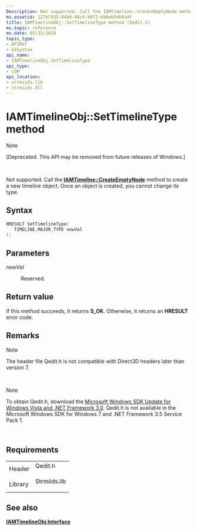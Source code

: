 ```yaml
---
Description: Not supported. Call the IAMTimeline::CreateEmptyNode method to create a new timeline object. Once an object is created, you cannot change its type.
ms.assetid: 127b7435-84b0-46c4-b072-bb8eb54b6a4f
title: IAMTimelineObj::SetTimelineType method (Qedit.h)
ms.topic: reference
ms.date: 05/31/2018
topic_type: 
- APIRef
- kbSyntax
api_name: 
- IAMTimelineObj.SetTimelineType
api_type: 
- COM
api_location: 
- strmiids.lib
- strmiids.dll
---
```


# IAMTimelineObj::SetTimelineType method

> [!Note]  
> \[Deprecated. This API may be removed from future releases of Windows.\]

 

Not supported. Call the [**IAMTimeline::CreateEmptyNode**](iamtimeline-createemptynode.md) method to create a new timeline object. Once an object is created, you cannot change its type.

## Syntax


```C++
HRESULT SetTimelineType(
   TIMELINE_MAJOR_TYPE newVal
);
```



## Parameters

<dl> <dt>

*newVal* 
</dt> <dd>

Reserved.

</dd> </dl>

## Return value

If this method succeeds, it returns **S\_OK**. Otherwise, it returns an **HRESULT** error code.

## Remarks

> [!Note]  
> The header file Qedit.h is not compatible with Direct3D headers later than version 7.

 

> [!Note]  
> To obtain Qedit.h, download the [Microsoft Windows SDK Update for Windows Vista and .NET Framework 3.0](https://msdn.microsoft.com/windowsvista/bb980924.aspx). Qedit.h is not available in the Microsoft Windows SDK for Windows 7 and .NET Framework 3.5 Service Pack 1.

 

## Requirements



|                    |                                                                                         |
|--------------------|-----------------------------------------------------------------------------------------|
| Header<br/>  | <dl> <dt>Qedit.h</dt> </dl>      |
| Library<br/> | <dl> <dt>Strmiids.lib</dt> </dl> |



## See also

<dl> <dt>

[**IAMTimelineObj Interface**](iamtimelineobj.md)
</dt> </dl>

 

 




